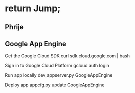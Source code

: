 return Jump;
============

Phrije
-------

Google App Engine
-----------------

Get the Google Cloud SDK
    curl sdk.cloud.google.com | bash

Sign in to Google Cloud Platform
    gcloud auth login

Run app locally
    dev_appserver.py GoogleAppEngine

Deploy app
    appcfg.py update GoogleAppEngine